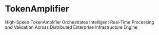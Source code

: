 # TokenAmplifier
High-Speed TokenAmplifier Orchestrates Intelligent Real-Time Processing and Validation Across Distributed Enterprise Infrastructure Engine
